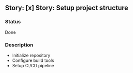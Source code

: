 ## Story: [x] Story: Setup project structure

### Status

Done

### Description

- Initialize repository
- Configure build tools
- Setup CI/CD pipeline
